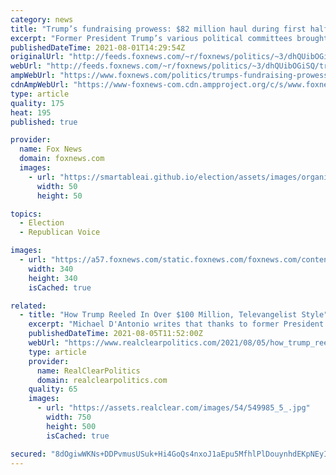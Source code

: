 ```yaml
---
category: news
title: "Trump’s fundraising prowess: $82 million haul during first half of 2021"
excerpt: "Former President Trump’s various political committees brought in a combined $82 million in fundraising during the first six months of 2021."
publishedDateTime: 2021-08-01T14:29:54Z
originalUrl: "http://feeds.foxnews.com/~r/foxnews/politics/~3/dhQUibOGiSQ/trumps-fundraising-prowess-82-million-haul-during-first-half-of-2021"
webUrl: "http://feeds.foxnews.com/~r/foxnews/politics/~3/dhQUibOGiSQ/trumps-fundraising-prowess-82-million-haul-during-first-half-of-2021"
ampWebUrl: "https://www.foxnews.com/politics/trumps-fundraising-prowess-82-million-haul-during-first-half-of-2021.amp"
cdnAmpWebUrl: "https://www-foxnews-com.cdn.ampproject.org/c/s/www.foxnews.com/politics/trumps-fundraising-prowess-82-million-haul-during-first-half-of-2021.amp"
type: article
quality: 175
heat: 195
published: true

provider:
  name: Fox News
  domain: foxnews.com
  images:
    - url: "https://smartableai.github.io/election/assets/images/organizations/foxnews.com-50x50.jpg"
      width: 50
      height: 50

topics:
  - Election
  - Republican Voice

images:
  - url: "https://a57.foxnews.com/static.foxnews.com/foxnews.com/content/uploads/2019/03/340/340/PaulSteinhauser.jpg?ve=1&tl=1"
    width: 340
    height: 340
    isCached: true

related:
  - title: "How Trump Reeled In Over $100 Million, Televangelist Style"
    excerpt: "Michael D'Antonio writes that thanks to former President Donald Trump channeling his inner televangelist and selling his supporters the hope of saving American politics, his political organizations are now sitting on nearly $102 million in donations."
    publishedDateTime: 2021-08-05T11:52:00Z
    webUrl: "https://www.realclearpolitics.com/2021/08/05/how_trump_reeled_in_over_100_million_televangelist_style_548723.html#!"
    type: article
    provider:
      name: RealClearPolitics
      domain: realclearpolitics.com
    quality: 65
    images:
      - url: "https://assets.realclear.com/images/54/549985_5_.jpg"
        width: 750
        height: 500
        isCached: true

secured: "8dOgiwWKNs+DDPvmusUSuk+Hi4GoQs4nxoJ1aEpu5MfhlPlDouynhdEKpNEyIg6u+t9cWT5Et3VPAV1Go8X5EEv4+gsP3p51ArZF7IAxOjSS7Nzs2sJnmWdHY1t7Za1jkm83qFbehNPKX25zAiHe9chLD7RXBdX3lc3mbvVRCL9Ek0OAle0C/E1JYBQ1Nl9bqwPgoqsJLugXrGJo7QmHcU0W0nQepmPP3NBHnoZv+CZyen0t043pXfTiD3SVOD+MtQGvAsRPjc4v+6dkq6WcCkMXfgKNbI8C4Dk/JJqMWovGqRhQU0+pw1N3dMDPs5kHNN+deMMBXLzotEBXwHLvBSNh+mhx9KbxuCODMGvE2pg=;yYQhrwaJwu3pMj4BzbbsEw=="
---
```


